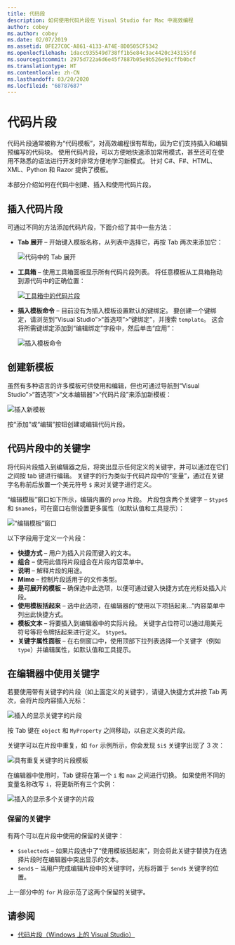 ```yaml
---
title: 代码段
description: 如何使用代码片段在 Visual Studio for Mac 中高效编程
author: cobey
ms.author: cobey
ms.date: 02/07/2019
ms.assetid: 0FE27C0C-A861-4133-A74E-8D0505CF5342
ms.openlocfilehash: 1dacc935549d738ff1b5e84c3ac4420c343155fd
ms.sourcegitcommit: 2975d722a6d6e45f7887b05e9b526e91cffb0bcf
ms.translationtype: HT
ms.contentlocale: zh-CN
ms.lasthandoff: 03/20/2020
ms.locfileid: "68787687"
---
```

# <a name="code-snippets"></a>代码片段

代码片段通常被称为“代码模板”，对高效编程很有帮助，因为它们支持插入和编辑预编写的代码块。 使用代码片段，可以方便地快速添加常用模式，甚至还可在使用不熟悉的语法进行开发时非常方便地学习新模式。 针对 C#、F#、HTML、XML、Python 和 Razor 提供了模板。

本部分介绍如何在代码中创建、插入和使用代码片段。

## <a name="inserting-a-snippet"></a>插入代码片段

可通过不同的方法添加代码片段，下面介绍了其中一些方法：

- **Tab 展开** &ndash; 开始键入模板名称，从列表中选择它，再按 Tab 两次来添加它：

  ![代码中的 Tab 展开](media/source-editor-image13.png)

- **工具箱** &ndash; 使用工具箱面板显示所有代码片段列表。 将任意模板从工具箱拖动到源代码中的正确位置：

  [![工具箱中的代码片段](media/source-editor-image14-sml.png)](media/source-editor-image14.png#lightbox)

- **插入模板命令** &ndash; 目前没有为插入模板设置默认的键绑定。 要创建一个键绑定，请浏览到“Visual Studio”>“首选项”>“键绑定”，并搜索 `template`。 这会将所需键绑定添加到“编辑绑定”字段中，然后单击“应用”：

  ![插入模板命令](media/source-editor-image15.png)

## <a name="creating-a-new-template"></a>创建新模板

虽然有多种语言的许多模板可供使用和编辑，但也可通过导航到“Visual Studio”>“首选项”>“文本编辑器”>“代码片段”来添加新模板：

![插入新模板](media/source-editor-image12.png)

按“添加”或“编辑”按钮创建或编辑代码片段。

## <a name="keywords-in-code-snippets"></a>代码片段中的关键字

将代码片段插入到编辑器之后，将突出显示任何定义的关键字，并可以通过在它们之间按 tab 键进行编辑。 关键字的行为类似于代码片段中的“变量”，通过在关键字名称前后放置一个美元符号 `$` 来对关键字进行定义。 

“编辑模板”窗口如下所示，编辑内置的 `prop` 片段。 片段包含两个关键字 &ndash; `$type$` 和 `$name$`，可在窗口右侧设置更多属性（如默认值和工具提示）：

![“编辑模板”窗口](media/source-editor-image12z.png)

以下字段用于定义一个片段：

- **快捷方式** &ndash; 用户为插入片段而键入的文本。
- **组合** &ndash; 使用此值将片段组合在片段内容菜单中。
- **说明** &ndash; 解释片段的用途。
- **Mime** &ndash; 控制片段适用于的文件类型。
- **是可展开的模板** &ndash; 确保选中此选项，以便可通过键入快捷方式在光标处插入片段。
- **使用模板括起来** &ndash; 选中此选项，在编辑器的“使用以下项括起来…”内容菜单中列出此快捷方式。
- **模板文本** &ndash; 将要插入到编辑器中的实际片段。 关键字占位符可以通过用美元符号等将令牌括起来进行定义。 `$type$`。
- **关键字属性面板** &ndash; 在右侧窗口中，使用顶部下拉列表选择一个关键字（例如 `type`）并编辑属性，如默认值和工具提示。

## <a name="using-keywords-in-the-editor"></a>在编辑器中使用关键字

若要使用带有关键字的片段（如上面定义的关键字），请键入快捷方式并按 Tab 两次，会将片段内容插入光标：

![插入的显示关键字的片段](media/source-editor-image12a.png)

按 Tab 键在 `object` 和 `MyProperty` 之间移动，以自定义类的片段。

关键字可以在片段中重复，如 `for` 示例所示，你会发现 `$i$` 关键字出现了 3 次：

![具有重复关键字的片段模板](media/source-editor-image12b.png)

在编辑器中使用时，Tab 键将在第一个 `i` 和 `max` 之间进行切换。 如果使用不同的变量名称改写 `i`，将更新所有三个实例：

![插入的显示多个关键字的片段](media/source-editor-image12c.png)

### <a name="reserved-keywords"></a>保留的关键字

有两个可以在片段中使用的保留的关键字：

- `$selected$` &ndash; 如果片段选中了“使用模板括起来”，则会将此关键字替换为在选择片段时在编辑器中突出显示的文本。
- `$end$` &ndash; 当用户完成编辑片段中的关键字时，光标将置于 `$end$` 关键字的位置。

上一部分中的 `for` 片段示范了这两个保留的关键字。

## <a name="see-also"></a>请参阅

- [代码片段（Windows 上的 Visual Studio）](/visualstudio/ide/code-snippets)
